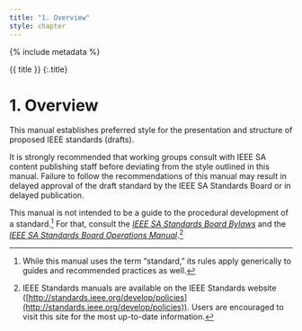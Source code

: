 ```yaml
---
title: "1. Overview"
style: chapter
---
```


{% include metadata %}

{{ title }}
{:.title}

# 1. Overview

This manual establishes preferred style for the presentation and structure of proposed IEEE standards (drafts).

It is strongly recommended that working groups consult with IEEE SA content publishing staff before deviating from the style outlined in this manual. Failure to follow the recommendations of this manual may result in delayed approval of the draft standard by the IEEE SA Standards Board or in delayed publication.

This manual is not intended to be a guide to the procedural development of a standard.[^standard] For that, consult the [*IEEE SA Standards Board Bylaws*](http://standards.ieee.org/about/policies/bylaws/index.html) and the [*IEEE SA Standards Board Operations Manual*](http://standards.ieee.org/about/policies/opman/).[^manual]


[^standard]: While this manual uses the term “standard,” its rules apply generically to guides and recommended practices as well.

[^manual]: IEEE Standards manuals are available on the IEEE Standards website ([http://standards.ieee.org/develop/policies](http://standards.ieee.org/develop/policies)). Users are encouraged to visit this site for the most up-to-date information.
